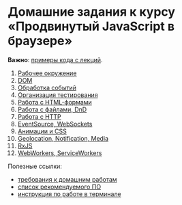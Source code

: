 # Домашние задания к курсу «Продвинутый JavaScript в браузере»

**Важно**: [примеры кода с лекций](https://github.com/netology-code/ahj-code).

1. [Рабочее окружение](env/)
1. [DOM](dom/)
1. [Обработка событий](events/)
1. [Организация тестирования](testing/)
1. [Работа с HTML-формами](forms/)
1. [Работа с файлами, DnD](dnd/)
1. [Работа с HTTP](http/)
1. [EventSource, WebSockets](sse-ws/)
1. [Анимации и CSS](anim/)
1. [Geolocation, Notification, Media](media/)
1. [RxJS](rxjs/)
1. [WebWorkers, ServiceWorkers](workers/)

Полезные ссылки:
* [требования к домашним работам](requirements.md)
* [список рекомендуемого ПО](software.md)
* [инструкция по работе в терминале](terminal.md)
